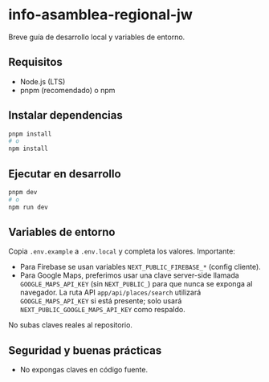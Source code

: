 # info-asamblea-regional-jw

Breve guía de desarrollo local y variables de entorno.

## Requisitos
- Node.js (LTS)
- pnpm (recomendado) o npm

## Instalar dependencias
```powershell
pnpm install
# o
npm install
```

## Ejecutar en desarrollo
```powershell
pnpm dev
# o
npm run dev
```

## Variables de entorno
Copia `.env.example` a `.env.local` y completa los valores. Importante:
- Para Firebase se usan variables `NEXT_PUBLIC_FIREBASE_*` (config cliente).
- Para Google Maps, preferimos usar una clave server-side llamada `GOOGLE_MAPS_API_KEY` (sin `NEXT_PUBLIC_`) para que nunca se exponga al navegador. La ruta API `app/api/places/search` utilizará `GOOGLE_MAPS_API_KEY` si está presente; solo usará `NEXT_PUBLIC_GOOGLE_MAPS_API_KEY` como respaldo.

No subas claves reales al repositorio.

## Seguridad y buenas prácticas
- No expongas claves en código fuente.